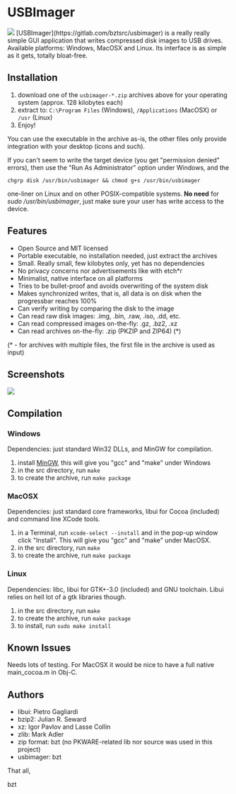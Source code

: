 USBImager
=========

<img src="https://gitlab.com/bztsrc/usbimager/raw/master/src/misc/icon32.png">
[USBImager](https://gitlab.com/bztsrc/usbimager) is a really really simple GUI application that writes compressed disk images to USB drives.
Available platforms: Windows, MacOSX and Linux. Its interface is as simple as it gets, totally bloat-free.

Installation
------------

1. download one of the `usbimager-*.zip` archives above for your operating system (approx. 128 kilobytes each)
2. extract to: `C:\Program Files` (Windows), `/Applications` (MacOSX) or `/usr` (Linux)
3. Enjoy!

You can use the executable in the archive as-is, the other files only provide integration with your desktop (icons and such).

If you can't seem to write the target device (you get "permission denied" errors), then use the "Run As Administrator" option under Windows, and the
```
chgrp disk /usr/bin/usbimager && chmod g+s /usr/bin/usbimager
```
one-liner on Linux and on other POSIX-compatible systems. __No need__ for *sudo /usr/bin/usbimager*, just make sure your user has write access to the device.

Features
--------

- Open Source and MIT licensed
- Portable executable, no installation needed, just extract the archives
- Small. Really small, few kilobytes only, yet has no dependencies
- No privacy concerns nor advertisements like with etch*r
- Minimalist, native interface on all platforms
- Tries to be bullet-proof and avoids overwriting of the system disk
- Makes synchronized writes, that is, all data is on disk when the progressbar reaches 100%
- Can verify writing by comparing the disk to the image
- Can read raw disk images: .img, .bin, .raw, .iso, .dd, etc.
- Can read compressed images on-the-fly: .gz, .bz2, .xz
- Can read archives on-the-fly: .zip (PKZIP and ZIP64) (*)

(* - for archives with multiple files, the first file in the archive is used as input)

Screenshots
-----------

<img src="https://gitlab.com/bztsrc/usbimager/raw/master/usbimager.png">

Compilation
-----------

### Windows

Dependencies: just standard Win32 DLLs, and MinGW for compilation.

1. install [MinGW](https://osdn.net/projects/mingw/releases), this will give you "gcc" and "make" under Windows
2. in the src directory, run `make`
3. to create the archive, run `make package`

### MacOSX

Dependencies: just standard core frameworks, libui for Cocoa (included) and command line XCode tools.

1. in a Terminal, run `xcode-select --install` and in the pop-up window click "Install". This will give you "gcc" and "make" under MacOSX.
2. in the src directory, run `make`
3. to create the archive, run `make package`

### Linux

Dependencies: libc, libui for GTK+-3.0 (included) and GNU toolchain. Libui relies on hell lot of a gtk libraries though.

1. in the src directory, run `make`
2. to create the archive, run `make package`
3. to install, run `sudo make install`

Known Issues
------------

Needs lots of testing. For MacOSX it would be nice to have a full native main_cocoa.m in Obj-C.

Authors
-------

- libui: Pietro Gagliardi
- bzip2: Julian R. Seward
- xz: Igor Pavlov and Lasse Collin
- zlib: Mark Adler
- zip format: bzt (no PKWARE-related lib nor source was used in this project)
- usbimager: bzt

That all,

bzt
